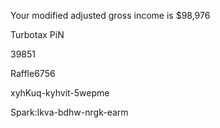 Your modified adjusted gross income is $98,976

  

Turbotax PiN

39851

  

  

  

  

Raffle6756

xyhKuq-kyhvit-5wepme

  

  

  

Spark:lkva-bdhw-nrgk-earm